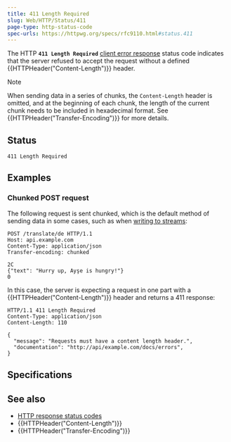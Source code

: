 ```yaml
---
title: 411 Length Required
slug: Web/HTTP/Status/411
page-type: http-status-code
spec-urls: https://httpwg.org/specs/rfc9110.html#status.411
---
```




The HTTP **`411 Length Required`** [client error response](/Web/HTTP/Status#client_error_responses) status code indicates that the server refused to accept the request without a defined {{HTTPHeader("Content-Length")}} header.

> [!NOTE]
> When sending data in a series of chunks, the `Content-Length` header is omitted, and at the beginning of each chunk, the length of the current chunk needs to be included in hexadecimal format.
> See {{HTTPHeader("Transfer-Encoding")}} for more details.

## Status

```http
411 Length Required
```

## Examples

### Chunked POST request

The following request is sent chunked, which is the default method of sending data in some cases, such as when [writing to streams](https://nodejs.org/api/http.html#requestwritechunk-encoding-callback):

```http
POST /translate/de HTTP/1.1
Host: api.example.com
Content-Type: application/json
Transfer-encoding: chunked

2C
{"text": "Hurry up, Ayşe is hungry!"}
0
```

In this case, the server is expecting a request in one part with a {{HTTPHeader("Content-Length")}} header and returns a 411 response:

```http
HTTP/1.1 411 Length Required
Content-Type: application/json
Content-Length: 110

{
  "message": "Requests must have a content length header.",
  "documentation": "http://api/example.com/docs/errors",
}
```

## Specifications



## See also

- [HTTP response status codes](/Web/HTTP/Status)
- {{HTTPHeader("Content-Length")}}
- {{HTTPHeader("Transfer-Encoding")}}
